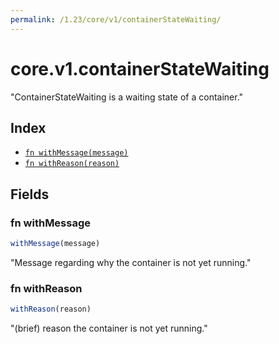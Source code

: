 ```yaml
---
permalink: /1.23/core/v1/containerStateWaiting/
---
```


# core.v1.containerStateWaiting

"ContainerStateWaiting is a waiting state of a container."

## Index

* [`fn withMessage(message)`](#fn-withmessage)
* [`fn withReason(reason)`](#fn-withreason)

## Fields

### fn withMessage

```ts
withMessage(message)
```

"Message regarding why the container is not yet running."

### fn withReason

```ts
withReason(reason)
```

"(brief) reason the container is not yet running."